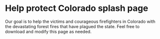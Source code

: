 Help protect Colorado splash page
=================================

Our goal is to help the victims and courageous firefighters in Colorado with the devastating forest fires that have plagued the state. Feel free to download and modify this page as needed.